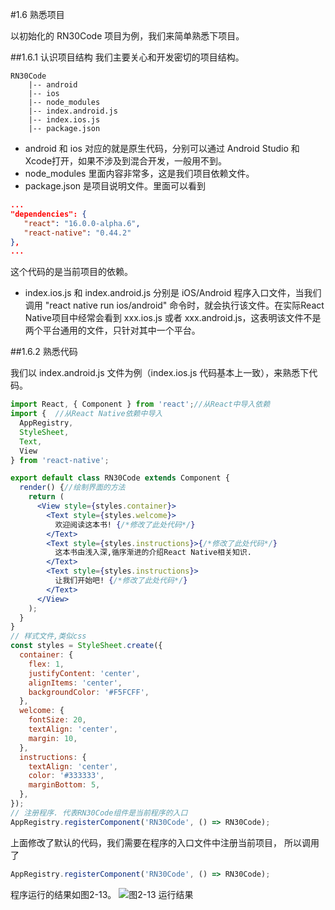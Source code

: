 #1.6 熟悉项目

以初始化的 RN30Code 项目为例，我们来简单熟悉下项目。


##1.6.1 认识项目结构
我们主要关心和开发密切的项目结构。

```
RN30Code
    |-- android
    |-- ios
    |-- node_modules
    |-- index.android.js
    |-- index.ios.js
    |-- package.json

```
* android 和 ios 对应的就是原生代码，分别可以通过 Android Studio 和 Xcode打开，如果不涉及到混合开发，一般用不到。
* node_modules 里面内容非常多，这是我们项目依赖文件。
* package.json 是项目说明文件。里面可以看到
 ```json
 ...
 "dependencies": {
	"react": "16.0.0-alpha.6",
	"react-native": "0.44.2"
 },
 ...
 ```
 这个代码的是当前项目的依赖。


* index.ios.js 和 index.android.js 分别是 iOS/Android 程序入口文件，当我们调用 "react native run ios/android" 命令时，就会执行该文件。在实际React Native项目中经常会看到 xxx.ios.js 或者 xxx.android.js，这表明该文件不是两个平台通用的文件，只针对其中一个平台。

##1.6.2 熟悉代码

我们以 index.android.js 文件为例（index.ios.js 代码基本上一致），来熟悉下代码。
```jsx
import React, { Component } from 'react';//从React中导入依赖
import {  //从React Native依赖中导入
  AppRegistry,
  StyleSheet,
  Text,
  View
} from 'react-native';

export default class RN30Code extends Component {
  render() {//绘制界面的方法
    return (
      <View style={styles.container}>
        <Text style={styles.welcome}>
          欢迎阅读这本书! {/*修改了此处代码*/}
        </Text>
        <Text style={styles.instructions}>{/*修改了此处代码*/}
          这本书由浅入深,循序渐进的介绍React Native相关知识.
        </Text>
        <Text style={styles.instructions}>
          让我们开始吧! {/*修改了此处代码*/}
        </Text>
      </View>
    );
  }
}
// 样式文件,类似css
const styles = StyleSheet.create({
  container: {
    flex: 1, 
    justifyContent: 'center',
    alignItems: 'center',
    backgroundColor: '#F5FCFF',
  },
  welcome: {
    fontSize: 20,
    textAlign: 'center',
    margin: 10,
  },
  instructions: {
    textAlign: 'center',
    color: '#333333',
    marginBottom: 5,
  },
});
// 注册程序. 代表RN30Code组件是当前程序的入口
AppRegistry.registerComponent('RN30Code', () => RN30Code);

```
上面修改了默认的代码，我们需要在程序的入口文件中注册当前项目，
所以调用了
```jsx
AppRegistry.registerComponent('RN30Code', () => RN30Code);
```
程序运行的结果如图2-13。
![](/assets/图2-13.png)图2-13 运行结果

